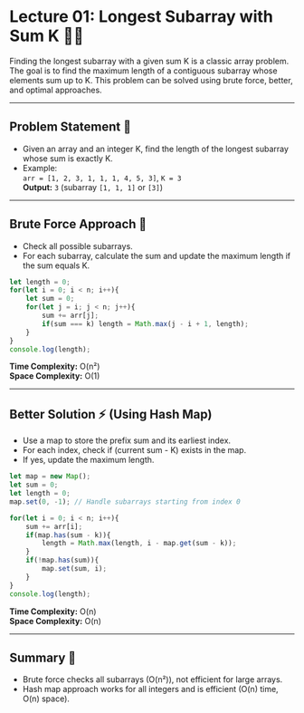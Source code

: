 # Lecture 01: Longest Subarray with Sum K 🧮➕

Finding the longest subarray with a given sum K is a classic array problem. The goal is to find the maximum length of a contiguous subarray whose elements sum up to K. This problem can be solved using brute force, better, and optimal approaches.

---

## Problem Statement 🤔

- Given an array and an integer K, find the length of the longest subarray whose sum is exactly K.
- Example:  
  `arr = [1, 2, 3, 1, 1, 1, 4, 5, 3]`, `K = 3`  
  **Output:** `3` (subarray `[1, 1, 1]` or `[3]`)

---

## Brute Force Approach 🐢

- Check all possible subarrays.
- For each subarray, calculate the sum and update the maximum length if the sum equals K.

```javascript
let length = 0;
for(let i = 0; i < n; i++){
    let sum = 0;
    for(let j = i; j < n; j++){
        sum += arr[j];
        if(sum === k) length = Math.max(j - i + 1, length);
    }
}
console.log(length);
```
**Time Complexity:** O(n²)  
**Space Complexity:** O(1)

---

## Better Solution ⚡ (Using Hash Map)

- Use a map to store the prefix sum and its earliest index.
- For each index, check if (current sum - K) exists in the map.
- If yes, update the maximum length.

```javascript
let map = new Map();
let sum = 0;
let length = 0;
map.set(0, -1); // Handle subarrays starting from index 0

for(let i = 0; i < n; i++){
    sum += arr[i];
    if(map.has(sum - k)){
        length = Math.max(length, i - map.get(sum - k));
    }
    if(!map.has(sum)){
        map.set(sum, i);
    }
}
console.log(length);
```
**Time Complexity:** O(n)  
**Space Complexity:** O(n)

---



## Summary 🎉

- Brute force checks all subarrays (O(n²)), not efficient for large arrays.
- Hash map approach works for all integers and is efficient (O(n) time, O(n) space).

